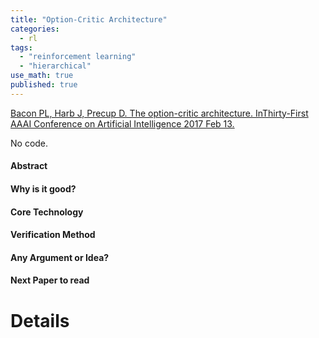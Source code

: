 ```yaml
---
title: "Option-Critic Architecture"
categories:
  - rl
tags:
  - "reinforcement learning"
  - "hierarchical"
use_math: true
published: true
---
```


[Bacon PL, Harb J, Precup D. The option-critic architecture. InThirty-First AAAI Conference on Artificial Intelligence 2017 Feb 13.](http://citeseerx.ist.psu.edu/viewdoc/download?doi=10.1.1.14.2402&rep=rep1&type=pdf)

No code.

####  Abstract
#### Why is it good?
#### Core Technology
#### Verification Method
#### Any Argument or Idea?
#### Next Paper to read

# Details
